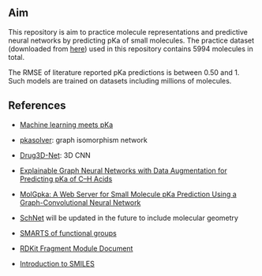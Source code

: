 ## Aim
This repository is aim to practice molecule representations and predictive neural networks by predicting pKa of small molecules. The practice dataset (downloaded from [here](https://github.com/czodrowskilab/Machine-learning-meets-pKa/blob/master/datasets/combined_training_datasets_unique.sdf)) used in this repository contains 5994 molecules in total.

The RMSE of literature reported pKa predictions is between 0.50 and 1. Such models are trained on datasets including millions of molecules.


## References
- [Machine learning meets pKa](https://github.com/czodrowskilab/Machine-learning-meets-pKa)
- [pkasolver](https://github.com/mayrf/pkasolver): graph isomorphism network
- [Drug3D-Net](https://academic.oup.com/bib/article/22/5/bbab078/6210061): 3D CNN
- [Explainable Graph Neural Networks with Data Augmentation for Predicting pKa of C–H Acids](https://pubs.acs.org/doi/10.1021/acs.jcim.3c00958)
- [MolGpka: A Web Server for Small Molecule pKa Prediction Using a Graph-Convolutional Neural Network](https://pubs.acs.org/doi/10.1021/acs.jcim.1c00075)
- [SchNet](https://arxiv.org/pdf/1706.08566) will be updated in the future to include molecular geometry

- [SMARTS of functional groups](https://github.com/rdkit/rdkit/blob/master/Data/FunctionalGroups.txt)
- [RDKit Fragment Module Document](https://rdkit.org/docs/source/rdkit.Chem.Fragments.html)
- [Introduction to SMILES](https://www.daylight.com/dayhtml/doc/theory/theory.smiles.html)
